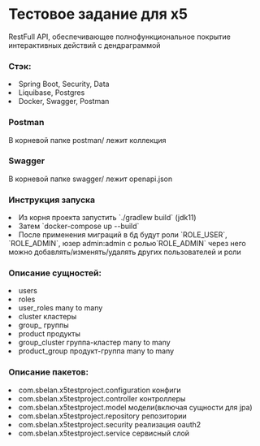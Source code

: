 <h1>Тестовое задание для x5</h1>
<div>RestFull API, обеспечивающее полнофункциональное покрытие интерактивных действий с дендраграммой</div>
<h3>Стэк:</h3>
<li>Spring Boot, Security, Data</li>
<li>Liquibase, Postgres</li>
<li>Docker, Swagger, Postman</li>

<h3>Postman</h3>
<div>В корневой папке postman/ лежит коллекция</div>

<h3>Swagger</h3>
<div>В корневой папке swagger/ лежит openapi.json</div>

<h3>Инструкция запуска</h3>
<li>Из корня проекта запустить `./gradlew build` (jdk11)</li>
<li>Затем `docker-compose up --build`</li>
<li>После применения миграций в бд будут роли `ROLE_USER`, `ROLE_ADMIN`, 
юзер admin:admin с ролью`ROLE_ADMIN` 
через него можно добавлять/изменять/удалять других пользователей и роли</li>


<h3>Описание сущностей:</h3>
<li>users</li>
<li>roles</li>
<li>user_roles          many to many</li>
<li>cluster             кластеры</li>
<li>group_              группы</li>
<li>product             продукты</li>
<li>group_cluster       группа-кластер many to many</li>
<li>product_group       продукт-группа many to many</li>

<h3>Описание пакетов:</h3>
<li>com.sbelan.x5testproject.configuration     конфиги</li>
<li>com.sbelan.x5testproject.controller        контроллеры</li>
<li>com.sbelan.x5testproject.model             модели(включая сущности для jpa)</li>
<li>com.sbelan.x5testproject.repository        репозитории</li>
<li>com.sbelan.x5testproject.security          реализация oauth2</li>
<li>com.sbelan.x5testproject.service           сервисный слой</li>
